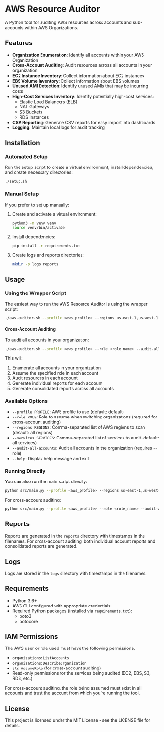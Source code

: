 # AWS Resource Auditor

A Python tool for auditing AWS resources across accounts and sub-accounts within AWS Organizations.

## Features

- **Organization Enumeration**: Identify all accounts within your AWS Organization
- **Cross-Account Auditing**: Audit resources across all accounts in your organization
- **EC2 Instance Inventory**: Collect information about EC2 instances
- **EBS Volume Inventory**: Collect information about EBS volumes
- **Unused AMI Detection**: Identify unused AMIs that may be incurring costs
- **High-Cost Services Inventory**: Identify potentially high-cost services:
  - Elastic Load Balancers (ELB)
  - NAT Gateways
  - S3 Buckets
  - RDS Instances
- **CSV Reporting**: Generate CSV reports for easy import into dashboards
- **Logging**: Maintain local logs for audit tracking

## Installation

### Automated Setup

Run the setup script to create a virtual environment, install dependencies, and create necessary directories:

```bash
./setup.sh
```

### Manual Setup

If you prefer to set up manually:

1. Create and activate a virtual environment:
   ```bash
   python3 -m venv venv
   source venv/bin/activate
   ```

2. Install dependencies:
   ```bash
   pip install -r requirements.txt
   ```

3. Create logs and reports directories:
   ```bash
   mkdir -p logs reports
   ```

## Usage

### Using the Wrapper Script

The easiest way to run the AWS Resource Auditor is using the wrapper script:

```bash
./aws-auditor.sh --profile <aws_profile> --regions us-east-1,us-west-1 --services ec2,s3,rds
```

#### Cross-Account Auditing

To audit all accounts in your organization:

```bash
./aws-auditor.sh --profile <aws_profile> --role <role_name> --audit-all-accounts
```

This will:
1. Enumerate all accounts in your organization
2. Assume the specified role in each account
3. Audit resources in each account
4. Generate individual reports for each account
5. Generate consolidated reports across all accounts

### Available Options

- `--profile PROFILE`: AWS profile to use (default: default)
- `--role ROLE`: Role to assume when switching organizations (required for cross-account auditing)
- `--regions REGIONS`: Comma-separated list of AWS regions to scan (default: all regions)
- `--services SERVICES`: Comma-separated list of services to audit (default: all services)
- `--audit-all-accounts`: Audit all accounts in the organization (requires --role)
- `--help`: Display help message and exit

### Running Directly

You can also run the main script directly:

```bash
python src/main.py --profile <aws_profile> --regions us-east-1,us-west-1 --services ec2,s3,rds
```

For cross-account auditing:

```bash
python src/main.py --profile <aws_profile> --role <role_name> --audit-all-accounts
```

## Reports

Reports are generated in the `reports` directory with timestamps in the filenames. For cross-account auditing, both individual account reports and consolidated reports are generated.

## Logs

Logs are stored in the `logs` directory with timestamps in the filenames.

## Requirements

- Python 3.6+
- AWS CLI configured with appropriate credentials
- Required Python packages (installed via `requirements.txt`):
  - boto3
  - botocore

## IAM Permissions

The AWS user or role used must have the following permissions:
- `organizations:ListAccounts`
- `organizations:DescribeOrganization`
- `sts:AssumeRole` (for cross-account auditing)
- Read-only permissions for the services being audited (EC2, EBS, S3, RDS, etc.)

For cross-account auditing, the role being assumed must exist in all accounts and trust the account from which you're running the tool.

## License

This project is licensed under the MIT License - see the LICENSE file for details. 
